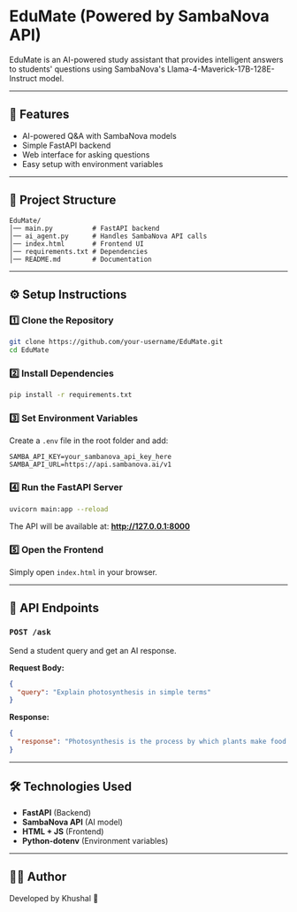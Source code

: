 # EduMate (Powered by SambaNova API)

EduMate is an AI-powered study assistant that provides intelligent answers to students' questions using SambaNova's Llama-4-Maverick-17B-128E-Instruct model.

---

## 🚀 Features
- AI-powered Q&A with SambaNova models
- Simple FastAPI backend
- Web interface for asking questions
- Easy setup with environment variables

---

## 📂 Project Structure
```
EduMate/
│── main.py          # FastAPI backend
│── ai_agent.py      # Handles SambaNova API calls
│── index.html       # Frontend UI
│── requirements.txt # Dependencies
│── README.md        # Documentation
```

---

## ⚙️ Setup Instructions

### 1️⃣ Clone the Repository
```bash
git clone https://github.com/your-username/EduMate.git
cd EduMate
```

### 2️⃣ Install Dependencies
```bash
pip install -r requirements.txt
```

### 3️⃣ Set Environment Variables
Create a `.env` file in the root folder and add:
```env
SAMBA_API_KEY=your_sambanova_api_key_here
SAMBA_API_URL=https://api.sambanova.ai/v1
```

### 4️⃣ Run the FastAPI Server
```bash
uvicorn main:app --reload
```

The API will be available at: **http://127.0.0.1:8000**

### 5️⃣ Open the Frontend
Simply open `index.html` in your browser.

---

## 📡 API Endpoints

### `POST /ask`
Send a student query and get an AI response.

**Request Body:**
```json
{
  "query": "Explain photosynthesis in simple terms"
}
```

**Response:**
```json
{
  "response": "Photosynthesis is the process by which plants make food using sunlight, carbon dioxide, and water."
}
```

---

## 🛠️ Technologies Used
- **FastAPI** (Backend)
- **SambaNova API** (AI model)
- **HTML + JS** (Frontend)
- **Python-dotenv** (Environment variables)

---

## 👨‍💻 Author
Developed by Khushal 🚀
